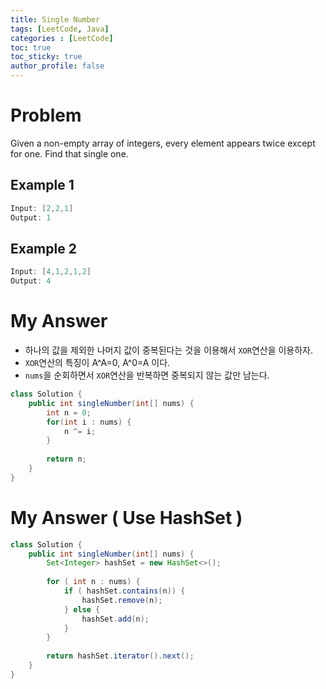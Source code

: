 ```yaml
---
title: Single Number
tags: [LeetCode, Java]
categories : [LeetCode]
toc: true
toc_sticky: true
author_profile: false
---
```


# Problem

Given a non-empty array of integers, every element appears twice except for one. Find that single one.

## Example 1

```swift
Input: [2,2,1]
Output: 1
```

## Example 2

```swift
Input: [4,1,2,1,2]
Output: 4
```

# My Answer

* 하나의 값을 제외한 나머지 값이 중복된다는 것을 이용해서 `XOR`연산을 이용하자.
* `XOR`연산의 특징이 A^A=0, A^0=A 이다.
* `nums`을 순회하면서 `XOR`연산을 반복하면 중복되지 않는 값만 남는다.

```java
class Solution {
    public int singleNumber(int[] nums) {
        int n = 0;
        for(int i : nums) {
            n ^= i;
        }
        
        return n;        
    }
}
```

# My Answer ( Use HashSet )

```java
class Solution {
    public int singleNumber(int[] nums) {
        Set<Integer> hashSet = new HashSet<>();
        
        for ( int n : nums) {
            if ( hashSet.contains(n)) {
                hashSet.remove(n);
            } else {
                hashSet.add(n);
            }
        }
        
        return hashSet.iterator().next();
    }
}
```

